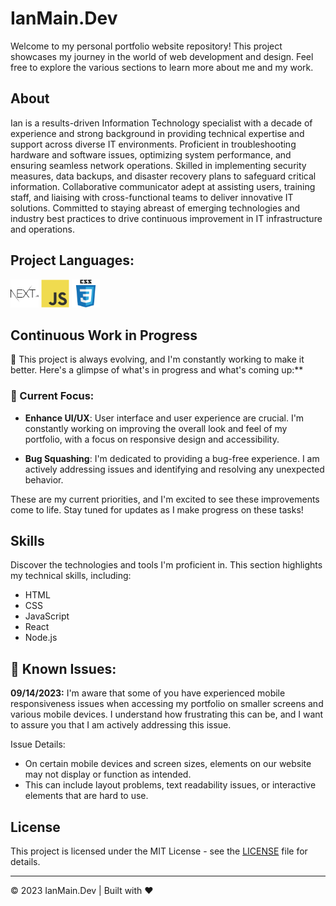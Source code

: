 # IanMain.Dev

Welcome to my personal portfolio website repository! This project showcases my journey in the world of web development and design. Feel free to explore the various sections to learn more about me and my work.

## About

Ian is a results-driven Information Technology specialist with a decade of experience and strong background in providing technical expertise and support across diverse IT environments. Proficient in troubleshooting hardware and software issues, optimizing system performance, and ensuring seamless network operations. Skilled in implementing security measures, data backups, and disaster recovery plans to safeguard critical information. Collaborative communicator adept at assisting users, training staff, and liaising with cross-functional teams to deliver innovative IT solutions. Committed to staying abreast of emerging technologies and industry best practices to drive continuous improvement in IT infrastructure and operations.

## Project Languages:
<p align="left">
<img src="https://raw.githubusercontent.com/devicons/devicon/master/icons/nextjs/nextjs-original-wordmark.svg" alt="javascript" width="45" height="45" />
<img src="https://raw.githubusercontent.com/devicons/devicon/master/icons/javascript/javascript-original.svg" alt="javascript" width="45" height="45" />
<img src="https://raw.githubusercontent.com/devicons/devicon/master/icons/css3/css3-original-wordmark.svg" alt="css3" width="45" height="45" />
</p>

## Continuous Work in Progress

🚧 This project is always evolving, and I'm constantly working to make it better. Here's a glimpse of what's in progress and what's coming up:**

### 🔨 Current Focus:


- **Enhance UI/UX**: User interface and user experience are crucial. I'm constantly working on improving the overall look and feel of my portfolio, with a focus on responsive design and accessibility.

- **Bug Squashing**: I'm dedicated to providing a bug-free experience. I am actively addressing issues and identifying and resolving any unexpected behavior.


These are my current priorities, and I'm excited to see these improvements come to life. Stay tuned for updates as I make progress on these tasks!


## Skills

Discover the technologies and tools I'm proficient in. This section highlights my technical skills, including:

- HTML
- CSS
- JavaScript
- React
- Node.js

## 🐛 Known Issues:

**09/14/2023:** I'm aware that some of you have experienced mobile responsiveness issues when accessing my portfolio on smaller screens and various mobile devices. I understand how frustrating this can be, and I want to assure you that I am actively addressing this issue.

Issue Details:

- On certain mobile devices and screen sizes, elements on our website may not display or function as intended.
- This can include layout problems, text readability issues, or interactive elements that are hard to use.


## License

This project is licensed under the MIT License - see the [LICENSE](LICENSE) file for details.

---

© 2023 IanMain.Dev | Built with ❤️

